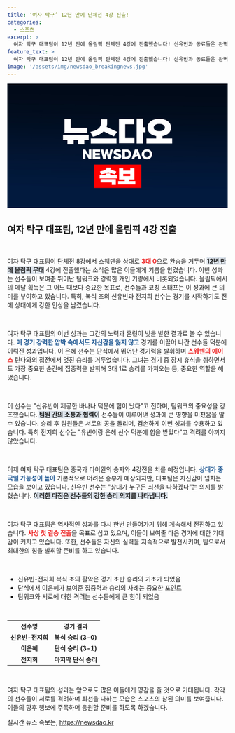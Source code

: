 ```yaml
---
title: ‘여자 탁구’ 12년 만에 단체전 4강 진출!
categories:
  - 스포츠
excerpt: >
  여자 탁구 대표팀이 12년 만에 올림픽 단체전 4강에 진출했습니다! 신유빈과 동료들은 완벽한 팀워크로 스웨덴을 3대 0으로 격파하며 결승 진출의 꿈을 이어갑니다. 이제, 큰 도전이 기다리고 있습니다!
feature_text: >
  여자 탁구 대표팀이 12년 만에 올림픽 단체전 4강에 진출했습니다! 신유빈과 동료들은 완벽한 팀워크로 스웨덴을 3대 0으로 격파하며 결승 진출의 꿈을 이어갑니다. 이제, 큰 도전이 기다리고 있습니다!
image: '/assets/img/newsdao_breakingnews.jpg'
---
```


<p><img src="/assets/img/newsdao_breakingnews.jpg" alt="ontimetimes 속보" /></p>

<h2 data-ke-size="size26">여자 탁구 대표팀, 12년 만에 올림픽 4강 진출</h2>

<p data-ke-size="size16">&nbsp;</p>

<p>여자 탁구 대표팀이 단체전 8강에서 스웨덴을 상대로 <b><span style="color: #ee2323;">3대 0</span></b>으로 완승을 거두며 <b><span style="background-color: #21538527;">12년 만에 올림픽 무대</span></b> 4강에 진출했다는 소식은 많은 이들에게 기쁨을 안겼습니다. 이번 성과는 선수들이 보여준 뛰어난 팀워크와 강력한 개인 기량에서 비롯되었습니다. 올림픽에서의 메달 획득은 그 어느 때보다 중요한 목표로, 선수들과 코칭 스태프는 이 성과에 큰 의미를 부여하고 있습니다. 특히, 복식 조의 신유빈과 전지희 선수는 경기를 시작하기도 전에 상대에게 강한 인상을 남겼습니다. </p>

<p data-ke-size="size16">&nbsp;</p>

<p>여자 탁구 대표팀의 이번 성과는 그간의 노력과 훈련이 빛을 발한 결과로 볼 수 있습니다. <b><span style="color: #1a5490;">매 경기 강력한 압박 속에서도 자신감을 잃지 않고</span></b> 경기를 이끌어 나간 선수들 덕분에 이뤄진 성과입니다. 이 은혜 선수는 단식에서 뛰어난 경기력을 발휘하며 <b><span style="color: #ee2323;">스웨덴의 에이스</span></b> 린다와의 접전에서 멋진 승리를 거두었습니다. 그녀는 경기 중 잠시 휴식을 취하면서도 가장 중요한 순간에 집중력을 발휘해 3대 1로 승리를 가져오는 등, 중요한 역할을 해냈습니다. </p>

<p data-ke-size="size16">&nbsp;</p>

<p>이 선수는 "신유빈이 제공한 바나나 덕분에 힘이 났다"고 전하며, 팀워크의 중요성을 강조했습니다. <b><span style="background-color: #21538527;">팀원 간의 소통과 협력이</span></b> 선수들이 이루어낸 성과에 큰 영향을 미쳤음을 알 수 있습니다. 승리 후 팀원들은 서로의 공을 돌리며, 겸손하게 이번 성과를 수용하고 있습니다. 특히 전지희 선수는 "유빈이랑 은혜 선수 덕분에 힘을 받았다"고 격려를 아끼지 않았습니다. </p>

<p data-ke-size="size16">&nbsp;</p>

<p>이제 여자 탁구 대표팀은 중국과 타이완의 승자와 4강전을 치를 예정입니다. <b><span style="color: #1a5490;">상대가 중국일 가능성이 높아</span></b> 기본적으로 어려운 승부가 예상되지만, 대표팀은 자신감이 넘치는 모습을 보이고 있습니다. 신유빈 선수는 "상대가 누구든 최선을 다하겠다"는 의지를 밝혔습니다. <b><span style="background-color: #21538527;">이러한 다짐은 선수들의 강한 승리 의지를 나타냅니다.</span></b> </p>

<p data-ke-size="size16">&nbsp;</p>

<p>여자 탁구 대표팀은 역사적인 성과를 다시 한번 만들어가기 위해 계속해서 전진하고 있습니다. <b><span style="color: #ee2323;">사상 첫 결승 진출</span></b>을 목표로 삼고 있으며, 이들이 보여줄 다음 경기에 대한 기대감이 커지고 있습니다. 또한, 선수들은 자신의 실력을 지속적으로 발전시키며, 팀으로서 최대한의 힘을 발휘할 준비를 하고 있습니다.<br></p>

<p data-ke-size="size16">&nbsp;</p>

<ul>
    <li>신유빈-전지희 복식 조의 활약은 경기 초반 승리의 기초가 되었음</li>
    <li>단식에서 이은혜가 보여준 집중력과 승리의 사례는 중요한 포인트</li>
    <li>팀워크와 서로에 대한 격려는 선수들에게 큰 힘이 되었음</li>
</ul>

<p data-ke-size="size16">&nbsp;</p>

<table>
    <tr>
        <td style="text-align: center; height: 17px;"><b>선수명</b></td>
        <td style="text-align: center; height: 17px;"><b>경기 결과</b></td>
    </tr>
    <tr>
        <td style="text-align: center; height: 17px;"><b>신유빈-전지희</b></td>
        <td style="text-align: center; height: 17px;"><b>복식 승리 (3-0)</b></td>
    </tr>
    <tr>
        <td style="text-align: center; height: 17px;"><b>이은혜</b></td>
        <td style="text-align: center; height: 17px;"><b>단식 승리 (3-1)</b></td>
    </tr>
    <tr>
        <td style="text-align: center; height: 17px;"><b>전지희</b></td>
        <td style="text-align: center; height: 17px;"><b>마지막 단식 승리</b></td>
    </tr>
</table>

<p data-ke-size="size16">&nbsp;</p>

<p>여자 탁구 대표팀의 성과는 앞으로도 많은 이들에게 영감을 줄 것으로 기대됩니다. 각각의 선수들이 서로를 격려하며 최선을 다하는 모습은 스포츠의 참된 의미를 보여줍니다. 이들의 향후 행보에 주목하며 응원할 준비를 하도록 하겠습니다.</p>
실시간 뉴스 속보는, <a href="https://newsdao.kr" rel="dofollow">https://newsdao.kr</a>


